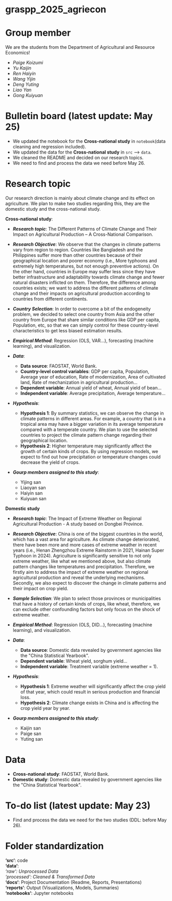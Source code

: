 # graspp_2025_agriecon

# Group member
We are the students from the Department of Agricultural and Resource Economics!

- *Paige Koizumi*
- *Yu Kaijin*
- *Ren Haiyin*
- *Wang Yijin*
- *Deng Yuting*
- *Liao Yan*
- *Gong Kuiyuan*

# Bulletin board (latest update: May 25)
- We updated the notebook for the **Cross-national study** in `notebook`(data cleaning and regression included).
- We updated the data for the **Cross-national study** in `src` --> `data`.
- We cleaned the README and decided on our research topics.
- We need to find and process the data we need before May 26.


# Research topic
Our research direction is mainly about climate change and its effect on agriculture. We plan to make two studies regarding this, they are the domestic study and the cross-national study.

**Cross-national study**:
- ***Research topic***: The Different Patterns of Climate Change and Their Impact on Agricultural Production – A Cross-National Comparison.

- ***Research Objective***: We observe that the changes in climate patterns vary from region to region. Countries like Bangladesh and the Philippines suffer more than other countries because of their geographical location and poorer economy (i.e., More typhoons and extremely high temperatures, but not enough preventive actions). On the other hand, countries in Europe may suffer less since they have better infrastructure and adaptability towards climate change and fewer natural disasters inflicted on them. Therefore, the difference among countries exists; we want to address the different patterns of climate change and their impacts on agricultural production according to countries from different continents.

- ***Country Selection***: In order to overcome a bit of the endogeneity problem, we decided to select one country from Asia and the other country from Europe that share similar conditions like GDP per capita, Population, etc, so that we can simply control for these country-level characteristics to get less biased estimation results.

- ***Empirical Method***: Regression (OLS, VAR...), forecasting (machine learning), and visualization.

- ***Data***:
  - **Data source**: FAOSTAT, World Bank.
  - **Country-level control variables**: GDP per capita, Population, Average year of education, Rate of modernization, Area of cultivated land, Rate of mechanization in agricultural production...
  - **Dependent variable**: Annual yield of wheat, Annual yield of bean...
  - **Independent variable**: Average precipitation, Average temperature...

- ***Hypothesis***:
  - **Hypothesis 1**: By summary statistics, we can observe the change in climate patterns in different areas. For example, a country that is in a tropical area may have a bigger variation in its average temperature compared with a temperate country. We plan to use the selected countries to project the climate pattern change regarding their geographical location.
  - **Hypothesis 2**: Higher temperature may significantly affect the growth of certain kinds of crops. By using regression models, we expect to find out how precipitation or temperature changes could decrease the yield of crops.

- ***Gourp members assigned to this study***:
  - Yijing san
  - Liaoyan san
  - Haiyin san
  - Kuiyuan san

**Domestic study**
- ***Research topic***: The Impact of Extreme Weather on Regional Agricultural Production - A study based on Dongbei Province.

- ***Research Objective***: China is one of the biggest countries in the world, which has a vast area for agriculture. As climate change deteriorated, there have been more and more cases of extreme weather in recent years (i.e., Henan Zhengzhou Extreme Rainstorm in 2021, Hainan Super Typhoon in 2024). Agriculture is significantly sensitive to not only extreme weather, like what we mentioned above, but also climate pattern changes like temperatures and precipitation. Therefore, we firstly aim to address the impact of extreme weather on regional agricultural production and reveal the underlying mechanisms. Secondly, we also expect to discover the change in climate patterns and their impact on crop yield.

- ***Sample Selection***: We plan to select those provinces or municipalities that have a history of certain kinds of crops, like wheat, therefore, we can exclude other confounding factors but only focus on the shock of extreme weather.

- ***Empirical Method***: Regression (OLS, DID...), forecasting (machine learning), and visualization.

- ***Data***:
  - **Data source**: Domestic data revealed by government agencies like the "China Statistical Yearbook".
  - **Dependent variable**: Wheat yield, sorghum yield...
  - **Independent variable**: Treatment variable (extreme weather = 1).
 
- ***Hypothesis***:
  - **Hypothesis 1**: Extreme weather will significantly affect the crop yield of that year, which could result in serious production and financial loss.
  - **Hypothesis 2**: Climate change exists in China and is affecting the crop yield year by year.

- ***Gourp members assigned to this study***:
  - Kaijin san
  - Paige san
  - Yuting san
 
# Data
- **Cross-national study**: FAOSTAT, World Bank.
- **Domestic study**: Domestic data revealed by government agencies like the "China Statistical Yearbook".

# To-do list (latest update: May 23)
- Find and process the data we need for the two studies (DDL: before May 26).

# Folder standardization
**‘src‘**: code  
**‘data‘**:  
*‘raw‘: Unprocessed Data*  
*‘processed‘: Cleaned & Transformed Data*  
**‘docs‘**: Project Documentation (Readme, Reports, Presentations)  
**‘reports‘**: Output (Visualizations, Models, Summaries)  
**‘notebooks‘**: Jupyter notebooks

